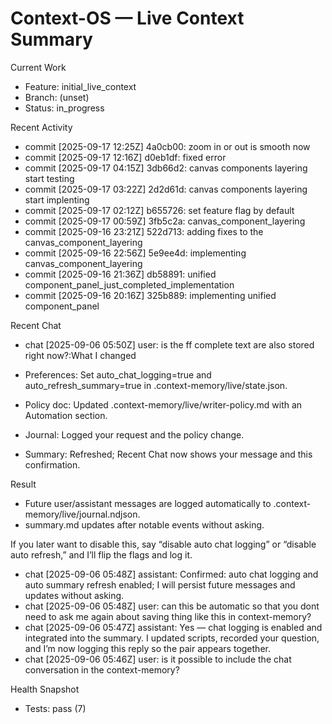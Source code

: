 # Context-OS — Live Context Summary

Current Work
- Feature: initial_live_context
- Branch: (unset)
- Status: in_progress

Recent Activity
- commit [2025-09-17 12:25Z] 4a0cb00: zoom in or out is smooth now
- commit [2025-09-17 12:16Z] d0eb1df: fixed error
- commit [2025-09-17 04:15Z] 3db66d2: canvas components layering start testing
- commit [2025-09-17 03:22Z] 2d2d61d: canvas components layering start implenting
- commit [2025-09-17 02:12Z] b655726: set feature flag by default
- commit [2025-09-17 00:59Z] 3fb5c2a: canvas_component_layering
- commit [2025-09-16 23:21Z] 522d713: adding fixes to the canvas_component_layering
- commit [2025-09-16 22:56Z] 5e9ee4d: implementing canvas_component_layering
- commit [2025-09-16 21:36Z] db58891: unified component_panel_just_completed_implementation
- commit [2025-09-16 20:16Z] 325b889: implementing unified component_panel

Recent Chat
- chat [2025-09-06 05:50Z] user: is the ff complete text are also stored right now?:What I changed

- Preferences: Set auto_chat_logging=true and auto_refresh_summary=true in .context-memory/live/state.json.
- Policy doc: Updated .context-memory/live/writer-policy.md with an Automation section.
- Journal: Logged your request and the policy change.
- Summary: Refreshed; Recent Chat now shows your message and this confirmation.

Result

- Future user/assistant messages are logged automatically to .context-memory/live/journal.ndjson.
- summary.md updates after notable events without asking.

If you later want to disable this, say “disable auto chat logging” or “disable auto refresh,” and I’ll flip the
flags and log it.

- chat [2025-09-06 05:48Z] assistant: Confirmed: auto chat logging and auto summary refresh enabled; I will persist future messages and updates without asking.
- chat [2025-09-06 05:48Z] user: can this be automatic so that you dont need to ask me again about saving thing like this in context-memory?
- chat [2025-09-06 05:47Z] assistant: Yes — chat logging is enabled and integrated into the summary. I updated scripts, recorded your question, and I’m now logging this reply so the pair appears together.
- chat [2025-09-06 05:46Z] user: is it possible to include the chat conversation in the context-memory?

Health Snapshot
- Tests: pass (7)
